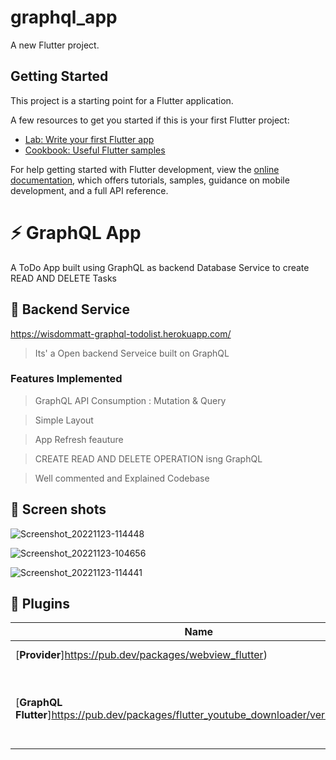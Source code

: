 # graphql_app

A new Flutter project.

## Getting Started

This project is a starting point for a Flutter application.

A few resources to get you started if this is your first Flutter project:

- [Lab: Write your first Flutter app](https://docs.flutter.dev/get-started/codelab)
- [Cookbook: Useful Flutter samples](https://docs.flutter.dev/cookbook)

For help getting started with Flutter development, view the
[online documentation](https://docs.flutter.dev/), which offers tutorials,
samples, guidance on mobile development, and a full API reference.



# ⚡ GraphQL App

A ToDo App built using GraphQL as backend Database Service to create READ AND DELETE Tasks

## 🔗 Backend Service

https://wisdommatt-graphql-todolist.herokuapp.com/

> Its' a Open backend Serveice built on GraphQL


### Features Implemented
> GraphQL API Consumption : Mutation & Query 

> Simple Layout

> App Refresh feauture

> CREATE READ AND DELETE OPERATION isng GraphQL

> Well commented and Explained Codebase



## 📸 Screen shots
![Screenshot_20221123-114448](https://user-images.githubusercontent.com/61213263/203532556-d5753131-e9d2-4b80-b0c3-e48cd13b456d.png)



![Screenshot_20221123-104656](https://user-images.githubusercontent.com/61213263/203532555-9b474fbd-a58a-49df-8ca5-1c5a0664d230.png)


![Screenshot_20221123-114441](https://user-images.githubusercontent.com/61213263/203532554-cdcc6662-ca66-4b96-b45d-b7438548d242.png)


## 🔌 Plugins

| Name                                                    | Usage                                               |
| ------------------------------------------------------- | --------------------------------------------------- |
| [**Provider**]https://pub.dev/packages/webview_flutter)    | State Mgmt                 |
| [**GraphQL Flutter**]https://pub.dev/packages/flutter_youtube_downloader/versions/0.0.1)    | Plugin to Integrate GraphQL features into the App  |
